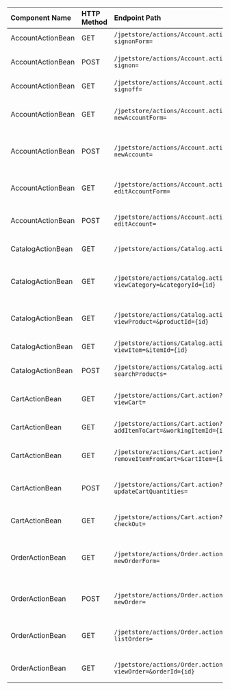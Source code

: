 | Component Name | HTTP Method | Endpoint Path | Brief Description |
| :--- | :--- | :--- | :--- |
| AccountActionBean | GET | `/jpetstore/actions/Account.action?signonForm=` | Show the user login page. |
| AccountActionBean | POST | `/jpetstore/actions/Account.action?signon=` | Process user login credentials. |
| AccountActionBean | GET | `/jpetstore/actions/Account.action?signoff=` | Log out the current user. |
| AccountActionBean | GET | `/jpetstore/actions/Account.action?newAccountForm=` | Display the new account registration form. |
| AccountActionBean | POST | `/jpetstore/actions/Account.action?newAccount=` | Create a new user account from submitted form data. |
| AccountActionBean | GET | `/jpetstore/actions/Account.action?editAccountForm=` | Display the form to edit the current user's profile. |
| AccountActionBean | POST | `/jpetstore/actions/Account.action?editAccount=` | Update the current user's account details. |
| CatalogActionBean | GET | `/jpetstore/actions/Catalog.action` | Show the main storefront page (default view). |
| CatalogActionBean | GET | `/jpetstore/actions/Catalog.action?viewCategory=&categoryId={id}` | View all products in a specific category. |
| CatalogActionBean | GET | `/jpetstore/actions/Catalog.action?viewProduct=&productId={id}` | View all items available for a specific product. |
| CatalogActionBean | GET | `/jpetstore/actions/Catalog.action?viewItem=&itemId={id}` | View the details of a single item. |
| CatalogActionBean | POST | `/jpetstore/actions/Catalog.action?searchProducts=` | Search for products by keyword. |
| CartActionBean | GET | `/jpetstore/actions/Cart.action?viewCart=` | Display the contents of the shopping cart. |
| CartActionBean | GET | `/jpetstore/actions/Cart.action?addItemToCart=&workingItemId={id}` | Add a selected item to the shopping cart. |
| CartActionBean | GET | `/jpetstore/actions/Cart.action?removeItemFromCart=&cartItem={id}` | Remove an item from the shopping cart. |
| CartActionBean | POST | `/jpetstore/actions/Cart.action?updateCartQuantities=` | Update quantities of items in the shopping cart. |
| CartActionBean | GET | `/jpetstore/actions/Cart.action?checkOut=` | Initiate the checkout process. |
| OrderActionBean | GET | `/jpetstore/actions/Order.action?newOrderForm=` | Display the initial form for a new order (billing/shipping info). |
| OrderActionBean | POST | `/jpetstore/actions/Order.action?newOrder=` | Submit and create a new order based on the cart. |
| OrderActionBean | GET | `/jpetstore/actions/Order.action?listOrders=` | Display a list of the current user's past orders. |
| OrderActionBean | GET | `/jpetstore/actions/Order.action?viewOrder=&orderId={id}` | View the details of a specific past order. |